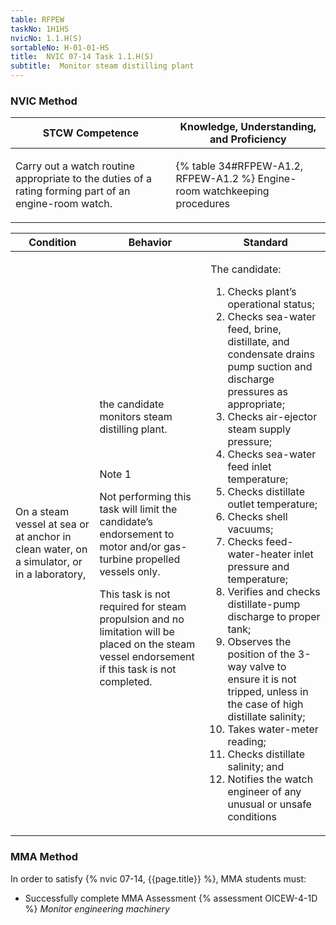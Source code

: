 ```yaml
---
table: RFPEW
taskNo: 1H1HS
nvicNo: 1.1.H(S) 
sortableNo: H-01-01-HS
title:  NVIC 07-14 Task 1.1.H(S)
subtitle:  Monitor steam distilling plant
---
```






### NVIC Method

<a style="display:none;" onclick="togglevisibility('nvic_methods')" >Show NVIC method.</a>

<div id='nvic_methods' class='show'>

<table>
<thead>
<tr>
<th class='forty'> STCW Competence </th>
<th class='sixty'> Knowledge, Understanding, and Proficiency </th>
</tr>
</thead>

<tbody>
<tr><td markdown='1'>

Carry out a watch routine appropriate to the duties of a rating forming part of an engine-room watch.

</td><td markdown='1'>

{% table 34#RFPEW-A1.2, RFPEW-A1.2 %} Engine-room watchkeeping procedures

</td></tr>


</tbody>
</table>


<table>
<thead>
<tr><th class='twenty'>  Condition </th><th class='twenty'> Behavior </th><th  class='sixty'>Standard </th></tr>
</thead>
<tbody >



<tr><td markdown='1'>

On a steam vessel at sea or at anchor in clean water, on a simulator, or in a laboratory,

</td><td markdown='1'>

the candidate monitors steam distilling plant.

<br>

<div class="tooltip" markdown='1'>

Note 1

Not performing this task will limit the candidate’s endorsement to motor and/or gas-turbine propelled vessels only.

This task is not required for steam propulsion and no limitation will be placed on the steam vessel endorsement if this task is not completed.

</div>


</td><td markdown='1'>

The candidate:

1. Checks plant’s operational status;
2. Checks sea-water feed, brine, distillate, and condensate drains pump suction and discharge pressures as appropriate;
3. Checks air-ejector steam supply pressure;
4. Checks sea-water feed inlet temperature;
5. Checks distillate outlet temperature;
6. Checks shell vacuums;
7. Checks feed-water-heater inlet pressure and temperature;
8. Verifies and checks distillate-pump discharge to proper tank;
9. Observes the position of the 3-way valve to ensure it is not tripped, unless in the case of high distillate salinity;
10. Takes water-meter reading;
11. Checks distillate salinity; and
12. Notifies the watch engineer of any unusual or unsafe conditions

</td></tr>
</tbody>
</table>
</div>


### MMA Method

In order to satisfy  {% nvic 07-14, {{page.title}}  %}, MMA students must:

* Successfully complete MMA Assessment {% assessment OICEW-4-1D %} *Monitor engineering machinery*